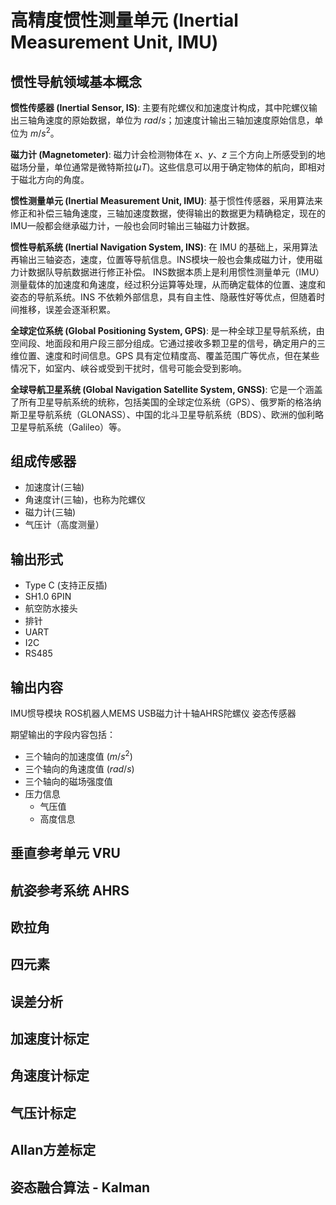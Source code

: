 # 高精度惯性测量单元 (Inertial Measurement Unit, IMU)


## 惯性导航领域基本概念
**惯性传感器 (Inertial Sensor, IS)**: 主要有陀螺仪和加速度计构成，其中陀螺仪输出三轴角速度的原始数据，单位为 $rad/s$；加速度计输出三轴加速度原始信息，单位为 $m/s^2$。

**磁力计 (Magnetometer)**: 磁力计会检测物体在 $x$、$y$、$z$ 三个方向上所感受到的地磁场分量，单位通常是微特斯拉($\mu T$)。这些信息可以用于确定物体的航向，即相对于磁北方向的角度。

**惯性测量单元 (Inertial Measurement Unit, IMU)**: 基于惯性传感器，采用算法来修正和补偿三轴角速度，三轴加速度数据，使得输出的数据更为精确稳定，现在的IMU一般都会继承磁力计，一般也会同时输出三轴磁力计数据。

**惯性导航系统 (Inertial Navigation System, INS)**: 在 IMU 的基础上，采用算法再输出三轴姿态，速度，位置等导航信息。INS模块一般也会集成磁力计，使用磁力计数据队导航数据进行修正补偿。 INS数据本质上是利用惯性测量单元（IMU）测量载体的加速度和角速度，经过积分运算等处理，从而确定载体的位置、速度和姿态的导航系统。INS 不依赖外部信息，具有自主性、隐蔽性好等优点，但随着时间推移，误差会逐渐积累。

**全球定位系统 (Global Positioning System, GPS)**: 是一种全球卫星导航系统，由空间段、地面段和用户段三部分组成。它通过接收多颗卫星的信号，确定用户的三维位置、速度和时间信息。GPS 具有定位精度高、覆盖范围广等优点，但在某些情况下，如室内、峡谷或受到干扰时，信号可能会受到影响。

**全球导航卫星系统 (Global Navigation Satellite System, GNSS)**: 它是一个涵盖了所有卫星导航系统的统称，包括美国的全球定位系统（GPS）、俄罗斯的格洛纳斯卫星导航系统（GLONASS）、中国的北斗卫星导航系统（BDS）、欧洲的伽利略卫星导航系统（Galileo）等。


## 组成传感器

- 加速度计(三轴)
- 角速度计(三轴)，也称为陀螺仪
- 磁力计(三轴)
- 气压计（高度测量）

## 输出形式

- Type C (支持正反插)
- SH1.0 6PIN
- 航空防水接头
- 排针
- UART
- I2C
- RS485


## 输出内容

IMU惯导模块 ROS机器人MEMS USB磁力计十轴AHRS陀螺仪 姿态传感器

期望输出的字段内容包括：
- 三个轴向的加速度值 ($m/s^2$)
- 三个轴向的角速度值 ($rad/s$)
- 三个轴向的磁场强度值
- 压力信息
  - 气压值
  - 高度信息



## 垂直参考单元 VRU
## 航姿参考系统 AHRS
## 欧拉角
## 四元素
## 误差分析
## 加速度计标定
## 角速度计标定
## 气压计标定
## Allan方差标定
## 姿态融合算法 - Kalman